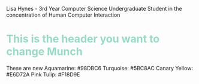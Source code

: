 
<p class="text-primary">Lisa Hynes - 3rd Year Computer Science Undergraduate Student in the concentration of Human Computer Interaction</p>

<h1 style="color:#98DBC6;">This is the header you want to change Munch</h1>

These are new
Aquamarine: #98DBC6
Turquoise: #5BC8AC
Canary Yellow: #E6D72A
Pink Tulip: #F18D9E







